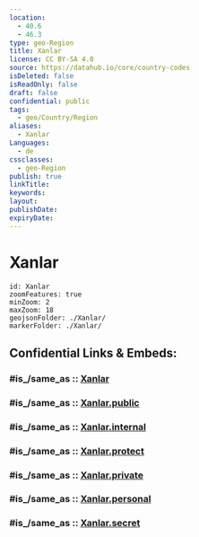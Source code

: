 ```yaml
---
location:
  - 40.6
  - 46.3
type: geo-Region
title: Xanlar
license: CC BY-SA 4.0
source: https://datahub.io/core/country-codes
isDeleted: false
isReadOnly: false
draft: false
confidential: public
tags:
  - geo/Country/Region
aliases:
  - Xanlar
Languages:
  - de
cssclasses:
  - geo-Region
publish: true
linkTitle:
keywords:
layout:
publishDate:
expiryDate:
---
```


# Xanlar

```leaflet
id: Xanlar
zoomFeatures: true 
minZoom: 2 
maxZoom: 18
geojsonFolder: ./Xanlar/
markerFolder: ./Xanlar/
```


## Confidential Links & Embeds: 

### #is_/same_as :: [Xanlar](/_Standards/Earth/Continent/Asia/Asia~North~West/Azerbaijan/Regions~Azerbaijan/Ganja-Qazakh/counties~Ganja-Qazakh/Xanlar.md) 

### #is_/same_as :: [Xanlar.public](/_public/Earth/Continent/Asia/Asia~North~West/Azerbaijan/Regions~Azerbaijan/Ganja-Qazakh/counties~Ganja-Qazakh/Xanlar.public.md) 

### #is_/same_as :: [Xanlar.internal](/_internal/Earth/Continent/Asia/Asia~North~West/Azerbaijan/Regions~Azerbaijan/Ganja-Qazakh/counties~Ganja-Qazakh/Xanlar.internal.md) 

### #is_/same_as :: [Xanlar.protect](/_protect/Earth/Continent/Asia/Asia~North~West/Azerbaijan/Regions~Azerbaijan/Ganja-Qazakh/counties~Ganja-Qazakh/Xanlar.protect.md) 

### #is_/same_as :: [Xanlar.private](/_private/Earth/Continent/Asia/Asia~North~West/Azerbaijan/Regions~Azerbaijan/Ganja-Qazakh/counties~Ganja-Qazakh/Xanlar.private.md) 

### #is_/same_as :: [Xanlar.personal](/_personal/Earth/Continent/Asia/Asia~North~West/Azerbaijan/Regions~Azerbaijan/Ganja-Qazakh/counties~Ganja-Qazakh/Xanlar.personal.md) 

### #is_/same_as :: [Xanlar.secret](/_secret/Earth/Continent/Asia/Asia~North~West/Azerbaijan/Regions~Azerbaijan/Ganja-Qazakh/counties~Ganja-Qazakh/Xanlar.secret.md)

